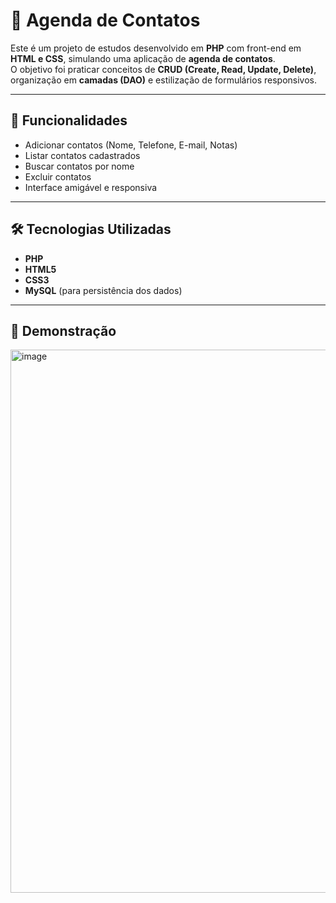 # 📒 Agenda de Contatos 

Este é um projeto de estudos desenvolvido em **PHP** com front-end em **HTML e CSS**, simulando uma aplicação de **agenda de contatos**.  
O objetivo foi praticar conceitos de **CRUD (Create, Read, Update, Delete)**, organização em **camadas (DAO)** e estilização de formulários responsivos.

---

## 🚀 Funcionalidades
- Adicionar contatos (Nome, Telefone, E-mail, Notas)
- Listar contatos cadastrados
- Buscar contatos por nome
- Excluir contatos
- Interface amigável e responsiva

---

## 🛠️ Tecnologias Utilizadas
- **PHP** 
- **HTML5**
- **CSS3**
- **MySQL** (para persistência dos dados)

---

## 📸 Demonstração
<img width="1338" height="869" alt="image" src="https://github.com/user-attachments/assets/36c94f22-05bf-4629-ae1e-9981aaf088ae" />

